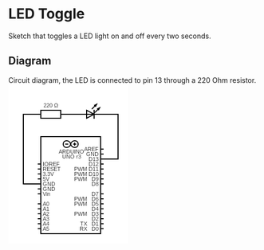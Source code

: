 # LED Toggle
Sketch that toggles a LED light on and off every two seconds.

## Diagram
Circuit diagram, the LED is connected to pin 13 through a 220 Ohm resistor.  
![](media/led_toggle.png)